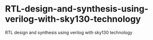 # RTL-design-and-synthesis-using-verilog-with-sky130-technology
RTL design and synthesis using verilog with sky130 technology

